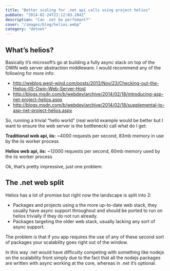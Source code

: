 ```yaml
---
title: "Better scaling for .net api calls using project helios"
pubDate: "2014-02-24T22:12:03.284Z"
description: "Can .net be perfomant?"
cover: "/images/blog/helios.webp"
category: "dotnet"
---
```


## What’s helios?

Basically it’s microsoft’s go at building a fully async stack on top of the OWIN web server abstraction middleware. I would recommend any of the following
for more info:

- http://weblog.west-wind.com/posts/2013/Nov/23/Checking-out-the-Helios-IIS-Owin-Web-Server-Host
- http://blogs.msdn.com/b/webdev/archive/2014/02/18/introducing-asp-net-project-helios.aspx
- http://blogs.msdn.com/b/webdev/archive/2014/02/18/supplemental-to-asp-net-project-helios.aspx

So, running a trivial “hello world” (real world example would be better but I want to ensure the web server is the bottleneck) call what do I get:

**Traditional web api, iis:**
~4000 requests per second, 83mb memory in use by the iis worker process

**Helios web api, iis:**
~12000 requests per second, 60mb memory used by the iis worker process

Ok, that’s pretty impressive, just one problem:

## The .net web split

Helios has a lot of promise but right now the landscape is split into 2:

- Packages and projects using a the more up-to-date web stack, they usually have async support throughout and should be ported to run on helios trivially if they do not run already.
- Packages targeting the older web stack, usually lacking any sort of async support.

The problem is that if you app requires the use of any of these second sort of packages your scalability goes right out of the window.

In this way .net would have difficulty competing with something like nodejs on the scalability front simply due to the fact that all the nodejs packages are written with async working at the core, whereas in .net it’s optional.
